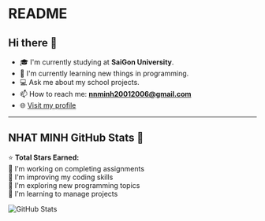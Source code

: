 # README

## Hi there 👋

- 🎓 I'm currently studying at **SaiGon University**.
- 🌱 I'm currently learning new things in programming.
- 💻 Ask me about my school projects.
- 📫 How to reach me: **nnminh20012006@gmail.com**  
- 🌐 [Visit my profile](https://github.com/Nhat-Minhjgp)  

---

## NHAT MINH GitHub Stats 🌟

⭐ **Total Stars Earned:**  
🌿 I'm working on completing assignments  
🌿 I'm improving my coding skills  
🌿 I'm exploring new programming topics  
🌿 I'm learning to manage projects  

![GitHub Stats](https://github-readme-stats.vercel.app/api?username=yourusername&show_icons=true&theme=dark)  

